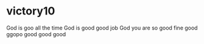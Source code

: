 # victory10
God is goo all the time
God is good 
good job
God you are so good
fine
good
ggopo
good
good
good
